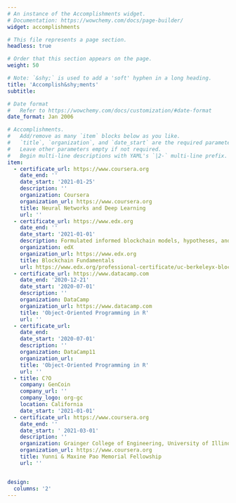 ```yaml
---
# An instance of the Accomplishments widget.
# Documentation: https://wowchemy.com/docs/page-builder/
widget: accomplishments

# This file represents a page section.
headless: true

# Order that this section appears on the page.
weight: 50

# Note: `&shy;` is used to add a 'soft' hyphen in a long heading.
title: 'Accomplish&shy;ments'
subtitle:

# Date format
#   Refer to https://wowchemy.com/docs/customization/#date-format
date_format: Jan 2006

# Accomplishments.
#   Add/remove as many `item` blocks below as you like.
#   `title`, `organization`, and `date_start` are the required parameters.
#   Leave other parameters empty if not required.
#   Begin multi-line descriptions with YAML's `|2-` multi-line prefix.
item:
  - certificate_url: https://www.coursera.org
    date_end: ''
    date_start: '2021-01-25'
    description: ''
    organization: Coursera
    organization_url: https://www.coursera.org
    title: Neural Networks and Deep Learning
    url: ''
  - certificate_url: https://www.edx.org
    date_end: ''
    date_start: '2021-01-01'
    description: Formulated informed blockchain models, hypotheses, and use cases.
    organization: edX
    organization_url: https://www.edx.org
    title: Blockchain Fundamentals
    url: https://www.edx.org/professional-certificate/uc-berkeleyx-blockchain-fundamentals
  - certificate_url: https://www.datacamp.com
    date_end: '2020-12-21'
    date_start: '2020-07-01'
    description: ''
    organization: DataCamp
    organization_url: https://www.datacamp.com
    title: 'Object-Oriented Programming in R'
    url: ''
  - certificate_url: 
    date_end: 
    date_start: '2020-07-01'
    description: ''
    organization: DataCamp11
    organization_url: 
    title: 'Object-Oriented Programming in R'
    url: ''
  - title: C?O
    company: GenCoin
    company_url: ''
    company_logo: org-gc
    location: California
    date_start: '2021-01-01'
  - certificate_url: https://www.coursera.org
    date_end: ''
    date_start: ' 2021-03-01'
    description: ''
    organization: Grainger College of Engineering, University of Illinois Urbana-Champaign
    organization_url: https://www.coursera.org
    title: Yunni & Maxine Pao Memorial Fellowship
    url: ''


design:
  columns: '2'
---
```

